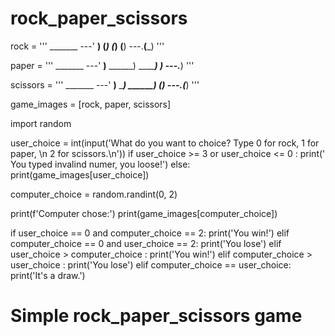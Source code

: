 # rock_paper_scissors

rock = '''
    _______
---'   ____)
      (_____)
      (_____)
      (____)
---.__(___)
'''

paper = '''
    _______
---'   ____)____
          ______)
          _______)
         _______)
---.__________)
'''

scissors = '''
    _______
---'   ____)____
          ______)
       __________)
      (____)
---.__(___)
'''


game_images = [rock, paper, scissors]



import random

user_choice = int(input('What do you want to choice? Type 0 for rock, 1 for paper, \n 2 for scissors.\n'))
if user_choice >= 3 or user_choice <= 0 :
    print(' You typed invalind numer, you loose!')
else:
    print(game_images[user_choice])


    
    
computer_choice = random.randint(0, 2)

print(f'Computer chose:')
print(game_images[computer_choice])


if user_choice == 0 and computer_choice == 2:
    print('You win!')
elif computer_choice == 0 and user_choice == 2:
    print('You lose')
elif user_choice > computer_choice :
    print('You win!')
elif computer_choice > user_choice :
    print('You lose')
elif computer_choice == user_choice:
    print('It\'s a draw.')



# Simple rock_paper_scissors game
